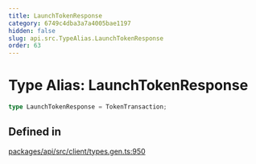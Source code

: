 ```yaml
---
title: LaunchTokenResponse
category: 6749c4dba3a7a4005bae1197
hidden: false
slug: api.src.TypeAlias.LaunchTokenResponse
order: 63
---
```


# Type Alias: LaunchTokenResponse

```ts
type LaunchTokenResponse = TokenTransaction;
```

## Defined in

[packages/api/src/client/types.gen.ts:950](https://github.com/zkcloudworker/minatokens-lib/blob/main/packages/api/src/client/types.gen.ts#L950)

